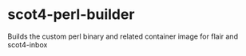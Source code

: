 # scot4-perl-builder
Builds the custom perl binary and related container image for flair and scot4-inbox
